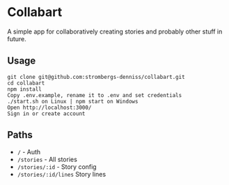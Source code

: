# Collabart
A simple app for collaboratively creating stories and probably other stuff in future.

## Usage
    git clone git@github.com:strombergs-denniss/collabart.git
    cd collabart
    npm install
    Copy .env.example, rename it to .env and set credentials
    ./start.sh on Linux | npm start on Windows
    Open http://localhost:3000/
    Sign in or create account

## Paths
* `/` - Auth
* `/stories` - All stories
* `/stories/:id` - Story config
* `/stories/:id/lines` Story lines

